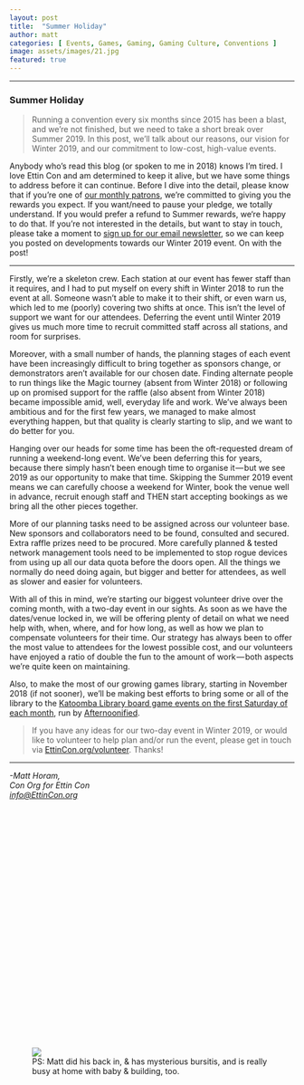 ```yaml
---
layout: post
title:  "Summer Holiday"
author: matt
categories: [ Events, Games, Gaming, Gaming Culture, Conventions ]
image: assets/images/21.jpg
featured: true
---
```


<section name="4f59" class="section section--body section--first"><div class="section-divider"><hr class="section-divider"></div><div class="section-content"><div class="section-inner sectionLayout--insetColumn"><h3 name="d3bd" id="d3bd" class="graf graf--h3 graf--leading graf--title">Summer Holiday</h3><blockquote name="1c08" id="1c08" class="graf graf--blockquote graf-after--h3">Running a convention every six months since 2015 has been a blast, and we’re not finished, but we need to take a short break over Summer 2019. In this post, we’ll talk about our reasons, our vision for Winter 2019, and our commitment to low-cost, high-value events.</blockquote><p name="98a6" id="98a6" class="graf graf--p graf-after--blockquote graf--trailing">Anybody who’s read this blog (or spoken to me in 2018) knows I’m tired. I love Ettin Con and am determined to keep it alive, but we have some things to address before it can continue. Before I dive into the detail, please know that if you’re one of <a href="https://patreon.com/EttinCon" data-href="https://patreon.com/EttinCon" class="markup--anchor markup--p-anchor" rel="noopener" target="_blank">our monthly patrons</a>, we’re committed to giving you the rewards you expect. If you want/need to pause your pledge, we totally understand. If you would prefer a refund to Summer rewards, we‘re happy to do that. If you’re not interested in the details, but want to stay in touch, please take a moment to <a href="https://EttinCon.org/#newsletter" data-href="https://EttinCon.org/#newsletter" class="markup--anchor markup--p-anchor" rel="noopener" target="_blank">sign up for our email newsletter</a>, so we can keep you posted on developments towards our Winter 2019 event. On with the post!</p></div></div></section><section name="6e29" class="section section--body"><div class="section-divider"><hr class="section-divider"></div><div class="section-content"><div class="section-inner sectionLayout--insetColumn"><p name="2129" id="2129" class="graf graf--p graf--leading">Firstly, we’re a skeleton crew. Each station at our event has fewer staff than it requires, and I had to put myself on every shift in Winter 2018 to run the event at all. Someone wasn’t able to make it to their shift, or even warn us, which led to me (poorly) covering two shifts at once. This isn’t the level of support we want for our attendees. Deferring the event until Winter 2019 gives us much more time to recruit committed staff across all stations, and room for surprises.</p><p name="1e00" id="1e00" class="graf graf--p graf-after--p">Moreover, with a small number of hands, the planning stages of each event have been increasingly difficult to bring together as sponsors change, or demonstrators aren’t available for our chosen date. Finding alternate people to run things like the Magic tourney (absent from Winter 2018) or following up on promised support for the raffle (also absent from Winter 2018) became impossible amid, well, everyday life and work. We’ve always been ambitious and for the first few years, we managed to make almost everything happen, but that quality is clearly starting to slip, and we want to do better for you.</p><p name="253f" id="253f" class="graf graf--p graf-after--p">Hanging over our heads for some time has been the oft-requested dream of running a weekend-long event. We’ve been deferring this for years, because there simply hasn’t been enough time to organise it — but we see 2019 as our opportunity to make that time. Skipping the Summer 2019 event means we can carefully choose a weekend for Winter, book the venue well in advance, recruit enough staff and THEN start accepting bookings as we bring all the other pieces together.</p><p name="2506" id="2506" class="graf graf--p graf-after--p">More of our planning tasks need to be assigned across our volunteer base. New sponsors and collaborators need to be found, consulted and secured. Extra raffle prizes need to be procured. More carefully planned &amp; tested network management tools need to be implemented to stop rogue devices from using up all our data quota before the doors open. All the things we normally do need doing again, but bigger and better for attendees, as well as slower and easier for volunteers.</p><p name="5b92" id="5b92" class="graf graf--p graf-after--p">With all of this in mind, we’re starting our biggest volunteer drive over the coming month, with a two-day event in our sights. As soon as we have the dates/venue locked in, we will be offering plenty of detail on what we need help with, when, where, and for how long, as well as how we plan to compensate volunteers for their time. Our strategy has always been to offer the most value to attendees for the lowest possible cost, and our volunteers have enjoyed a ratio of double the fun to the amount of work — both aspects we’re quite keen on maintaining.</p><p name="f82b" id="f82b" class="graf graf--p graf-after--p">Also, to make the most of our growing games library, starting in November 2018 (if not sooner), we’ll be making best efforts to bring some or all of the library to the <a href="https://www.facebook.com/BlueMountainsLibrary/photos/a.259849804141810.60221.256657214461069/1535269056599872/?type=3&amp;theater" data-href="https://www.facebook.com/BlueMountainsLibrary/photos/a.259849804141810.60221.256657214461069/1535269056599872/?type=3&amp;theater" class="markup--anchor markup--p-anchor" rel="noopener" target="_blank">Katoomba Library board game events on the first Saturday of each month</a>, run by <a href="https://Afternoonified.com.au" data-href="https://Afternoonified.com.au" class="markup--anchor markup--p-anchor" rel="noopener" target="_blank">Afternoonified</a>.</p><blockquote name="4548" id="4548" class="graf graf--blockquote graf-after--p graf--trailing">If you have any ideas for our two-day event in Winter 2019, or would like to volunteer to help plan and/or run the event, please get in touch via <a href="https://EttinCon.org/volunteer" data-href="https://EttinCon.org/volunteer" class="markup--anchor markup--blockquote-anchor" rel="noopener" target="_blank">EttinCon.org/volunteer</a>. Thanks!</blockquote></div></div></section><section name="854d" class="section section--body section--last"><div class="section-divider"><hr class="section-divider"></div><div class="section-content"><div class="section-inner sectionLayout--insetColumn"><p name="97ea" id="97ea" class="graf graf--p graf--leading"><em class="markup--em markup--p-em">-Matt Horam,<br>Con Org for Ettin Con<br></em><a href="mailto:info@EttinCon.org" data-href="mailto:info@EttinCon.org" class="markup--anchor markup--p-anchor" target="_blank"><em class="markup--em markup--p-em">info@EttinCon.org</em></a></p><figure name="c05c" id="c05c" class="graf graf--figure graf-after--p graf--trailing"><div class="aspectRatioPlaceholder is-locked" style="max-width: 700px; max-height: 700px;"><div class="aspectRatioPlaceholder-fill" style="padding-bottom: 100%;"></div><img class="graf-image" data-image-id="1*hB3Jjny06mfSJf0xxDEHZg.png" data-width="1080" data-height="1080" src="https://cdn-images-1.medium.com/max/800/1*hB3Jjny06mfSJf0xxDEHZg.png"></div><figcaption class="imageCaption">PS: Matt did his back in, &amp; has mysterious bursitis, and is really busy at home with baby &amp; building, too.</figcaption></figure></div></div></section>
